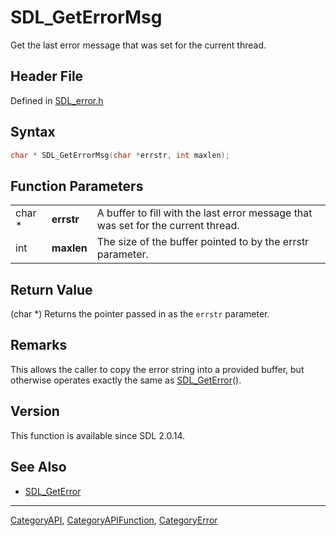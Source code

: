 # SDL_GetErrorMsg

Get the last error message that was set for the current thread.

## Header File

Defined in [SDL_error.h](https://github.com/libsdl-org/SDL/blob/SDL2/include/SDL_error.h)

## Syntax

```c
char * SDL_GetErrorMsg(char *errstr, int maxlen);
```

## Function Parameters

|        |            |                                                                                   |
| ------ | ---------- | --------------------------------------------------------------------------------- |
| char * | **errstr** | A buffer to fill with the last error message that was set for the current thread. |
| int    | **maxlen** | The size of the buffer pointed to by the errstr parameter.                        |

## Return Value

(char *) Returns the pointer passed in as the `errstr` parameter.

## Remarks

This allows the caller to copy the error string into a provided buffer, but
otherwise operates exactly the same as [SDL_GetError](SDL_GetError)().

## Version

This function is available since SDL 2.0.14.

## See Also

- [SDL_GetError](SDL_GetError)

----
[CategoryAPI](CategoryAPI), [CategoryAPIFunction](CategoryAPIFunction), [CategoryError](CategoryError)

